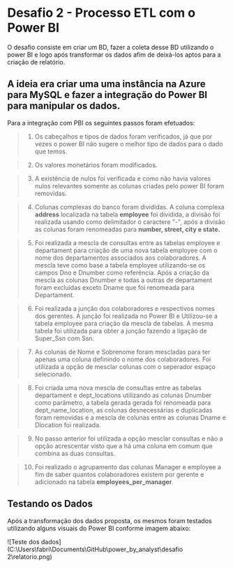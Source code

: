 # Desafio 2 - Processo ETL com o Power BI

O desafio consiste em criar um BD, fazer a coleta desse BD utilizando o power BI e logo após transformar os dados afim de deixá-los aptos para a criação de relatório. 

A ideia era criar uma uma instância na Azure para MySQL e fazer a integração do Power BI para manipular os dados.
-------------

Para a integração com PBI os seguintes passos foram efetuados:

>1.	Os cabeçalhos e tipos de dados foram verificados, já que por vezes o power BI não sugere o melhor tipo de dados para o dado que temos.

>2.	Os valores monetários foram modificados.

>3.	A existência de nulos foi verificada e como não havia valores nulos relevantes somente as colunas criadas pelo power BI foram removidas.

>4.	Colunas complexas do banco foram divididas. A coluna complexa **address** localizada na tabela **employee** foi dividida, a divisão foi realizada usando como delimitador o caractere "-", após a divisão as colunas foram renomeadas para **number, street, city e state.**

>5.	Foi realizada a mescla de consultas entre as tabelas employee e departament para criação de uma nova tabela employee com o nome dos departamentos associados aos colaboradores. A mescla teve como base a tabela employee utilizando-se os campos Dno e Dnumber como referência. Após a criação da mescla as colunas Dnumber e todas a outras de departament foram excluídas exceto Dname que foi renomeada para Departament. 

>6.	Foi realizada a junção dos colaboradores e respectivos nomes dos gerentes. A junção foi realizada no Power BI e Utilizou-se a tabela employee para criação da mescla de tabelas. A mesma tabela foi utilizada para obter a junção fazendo a ligação de Super_Ssn com Ssn.

>7.	As colunas de Nome e Sobrenome foram mescladas para ter apenas uma coluna definindo o nome dos colaboradores. Foi utilizada a opção de mesclar colunas com o seperador espaço selecionado.

>8.	Foi criada uma nova mescla de consultas entre as tabelas departament e dept_locations utilizando as colunas Dnumber como parâmetro, a tabela gerada gerada foi renomeada para dept_name_location, as colunas desnecessárias e duplicadas foram removidas e a mescla de colunas entre as colunas Dname e Dlocation foi realizada.

>9.	No passo anterior foi utilizada a opção mesclar consultas e não a opção acrescentar visto que a há uma coluna em comum que combina as duas consultas. 

>10. Foi realizado o agrupamento das colunas Manager e employee a fim de saber quantos colaboradores existem por gerente e adicionado na tabela **employees_per_manager**.  


## Testando os Dados

Após a transformação dos dados proposta, os mesmos foram testados utilizando alguns visuais do Power BI conforme imagem abaixo:

![Teste dos dados](C:\Users\fabri\Documents\GitHub\power_by_analyst\desafio 2\relatorio.png)
